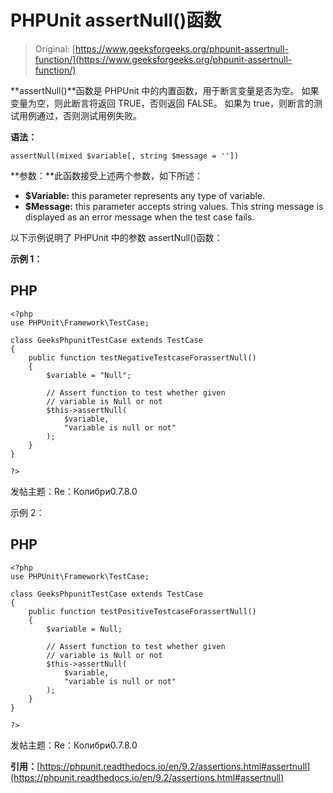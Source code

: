 # PHPUnit assertNull()函数

> Original: [https://www.geeksforgeeks.org/phpunit-assertnull-function/](https://www.geeksforgeeks.org/phpunit-assertnull-function/)

**assertNull()**函数是 PHPUnit 中的内置函数，用于断言变量是否为空。 如果变量为空，则此断言将返回 TRUE，否则返回 FALSE。 如果为 true，则断言的测试用例通过，否则测试用例失败。

**语法：**

```
assertNull(mixed $variable[, string $message = ''])

```

**参数：**此函数接受上述两个参数，如下所述：

*   **$Variable:** this parameter represents any type of variable.
*   **$Message:** this parameter accepts string values. This string message is displayed as an error message when the test case fails.

以下示例说明了 PHPUnit 中的参数 assertNull()函数：

**示例 1：**

## PHP

```
<?php 
use PHPUnit\Framework\TestCase; 

class GeeksPhpunitTestCase extends TestCase 
{ 
    public function testNegativeTestcaseForassertNull() 
    { 
        $variable = "Null"; 

        // Assert function to test whether given 
        // variable is Null or not 
        $this->assertNull( 
            $variable, 
            "variable is null or not"
        ); 
    } 
} 

?> 
```

发帖主题：Re：Колибри0.7.8.0

示例 2：

## PHP

```
<?php 
use PHPUnit\Framework\TestCase; 

class GeeksPhpunitTestCase extends TestCase 
{ 
    public function testPositiveTestcaseForassertNull() 
    { 
        $variable = Null; 

        // Assert function to test whether given 
        // variable is Null or not 
        $this->assertNull( 
            $variable, 
            "variable is null or not"
        ); 
    } 
} 

?> 
```

发帖主题：Re：Колибри0.7.8.0

**引用：**[https://phpunit.readthedocs.io/en/9.2/assertions.html#assertnull](https://phpunit.readthedocs.io/en/9.2/assertions.html#assertnull)